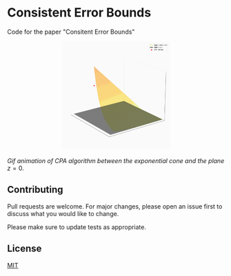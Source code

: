 # Consistent Error Bounds
Code for the paper "Consitent Error Bounds"

<p align="center">
<img src="https://github.com/ozekri/ConsistentErrorBounds/blob/main/gif_saves/render.gif" width=50% height=50% alt>
</p>

<em>Gif animation of CPA algorithm between the exponential cone and the plane </em> $z=0$.

## Contributing

Pull requests are welcome. For major changes, please open an issue first
to discuss what you would like to change.

Please make sure to update tests as appropriate.

## License

[MIT](https://github.com/ozekri/ConsistentErrorBounds/blob/main/LICENSE)
